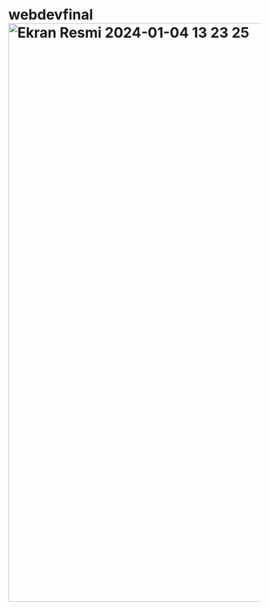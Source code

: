 # webdevfinal<img width="1155" alt="Ekran Resmi 2024-01-04 13 23 25" src="https://github.com/jediaf/webdevfinal/assets/134213246/ac02a2a6-c7ea-4c3e-931d-8896c84e4e3f">
